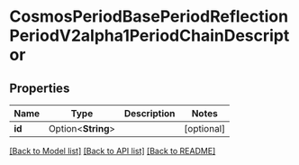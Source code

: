 # CosmosPeriodBasePeriodReflectionPeriodV2alpha1PeriodChainDescriptor

## Properties

Name | Type | Description | Notes
------------ | ------------- | ------------- | -------------
**id** | Option<**String**> |  | [optional]

[[Back to Model list]](../README.md#documentation-for-models) [[Back to API list]](../README.md#documentation-for-api-endpoints) [[Back to README]](../README.md)


